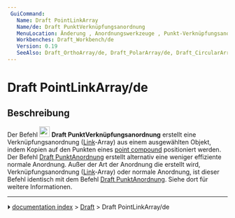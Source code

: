 ```yaml
---
 GuiCommand:
   Name: Draft PointLinkArray
   Name/de: Draft PunktVerknüpfungsanordnung
   MenuLocation: Änderung , Anordnungswerkzeuge , Punkt-Verknüpfungsanordnung
   Workbenches: Draft_Workbench/de
   Version: 0.19
   SeeAlso: Draft_OrthoArray/de, Draft_PolarArray/de, Draft_CircularArray/de, Draft_PathArray/de, Draft_PathLinkArray/de, Draft_PointArray/de
---
```


# Draft PointLinkArray/de



## Beschreibung

Der Befehl <img alt="" src=images/Draft_PointLinkArray.svg  style="width:24px;"> **Draft PunktVerknüpfungsanordnung** erstellt eine Verknüpfungsanordnung ([Link](App_Link/de.md)-Array) aus einem ausgewählten Objekt, indem Kopien auf den Punkten eines [point compound](Draft_PointArray#Point_compound.md) positioniert werden. Der Befehl [Draft PunktAnordnung](Draft_PointArray.md) erstellt alternativ eine weniger effiziente normale Anordnung. Außer der Art der Anordnung die erstellt wird, Verknüpfungsanordnung ([Link](App_Link/de.md)-Array) oder normale Anordnung, ist dieser Befehl identisch mit dem Befehl [Draft PunktAnordnung](Draft_PointArray.md). Siehe dort für weitere Informationen.



---
⏵ [documentation index](../README.md) > [Draft](Draft_Workbench.md) > Draft PointLinkArray/de
